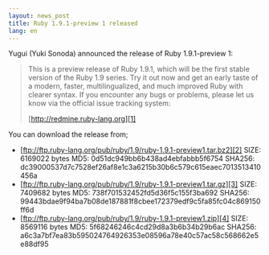 ```yaml
---
layout: news_post
title: Ruby 1.9.1-preview 1 released
lang: en
---
```


Yugui (Yuki Sonoda) announced the release of Ruby 1.9.1-preview 1:

> This is a preview release of Ruby 1.9.1, which will be the first
> stable version of the Ruby 1.9 series. Try it out now and get an early
> taste of a modern, faster, multilingualized, and much improved Ruby
> with clearer syntax.
> If you encounter any bugs or problems, please let us know via the
> official issue tracking system:
> 
> [http://redmine.ruby-lang.org][1]

You can download the release from;

* [ftp://ftp.ruby-lang.org/pub/ruby/1.9/ruby-1.9.1-preview1.tar.bz2][2]
  <span class="caps">SIZE</span>: 6169022 bytes <span
  class="caps">MD5</span>: 0d51dc949bb6b438ad4ebfabbb5f6754 <span
  class="caps">SHA256</span>:
  dc39000537d7c7528ef26af8e1c3a6215b30b6c579c615eaec7013513410456a
* [ftp://ftp.ruby-lang.org/pub/ruby/1.9/ruby-1.9.1-preview1.tar.gz][3]
  <span class="caps">SIZE</span>: 7409682 bytes <span
  class="caps">MD5</span>: 738f701532452fd5d36f5c155f3ba692 <span
  class="caps">SHA256</span>:
  99443bdae9f94ba7b08de187881f8cbee172379edf9c5fa85fc04c869150ff6d
* [ftp://ftp.ruby-lang.org/pub/ruby/1.9/ruby-1.9.1-preview1.zip][4]
  <span class="caps">SIZE</span>: 8569116 bytes <span
  class="caps">MD5</span>: 5f68246246c4cd29d8a3b6b34b29b6ac <span
  class="caps">SHA256</span>:
  a6c3a7bf7ea83b595024764926353e08596a78e40c57ac58c568662e5e88df95

[1]: http://redmine.ruby-lang.org 
[2]: ftp://ftp.ruby-lang.org/pub/ruby/1.9/ruby-1.9.1-preview1.tar.bz2 
[3]: ftp://ftp.ruby-lang.org/pub/ruby/1.9/ruby-1.9.1-preview1.tar.gz 
[4]: ftp://ftp.ruby-lang.org/pub/ruby/1.9/ruby-1.9.1-preview1.zip 
[5]: http://radiantcms.org 
[6]: http://rubyidentity.org 
